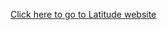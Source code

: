 
<a href=" https://ernesto11229.github.io/Web-Design-Challenge/">Click here to go to Latitude website</a> 

